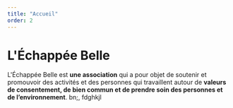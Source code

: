 ```yaml
---
title: "Accueil"
order: 2
---
```

# L'Échappée Belle

L'Échappée Belle est **une association** qui a pour objet de soutenir et promouvoir des activités et des personnes qui travaillent autour de **valeurs de consentement, de bien commun et de prendre soin des personnes et de l’environnement**.
bn;,
fdghkjl 